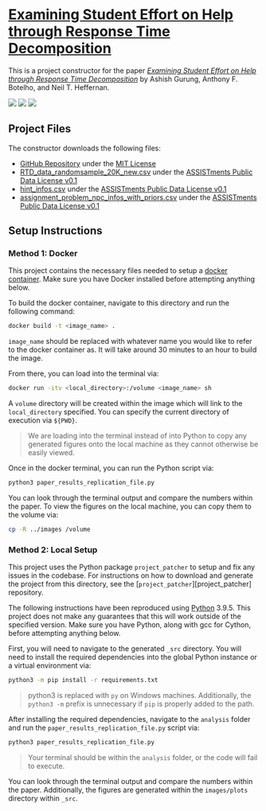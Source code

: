 # [Examining Student Effort on Help through Response Time Decomposition][paper]

This is a project constructor for the paper [*Examining Student Effort on Help through Response Time Decomposition*][paper] by Ashish Gurung, Anthony F. Botelho, and Neil T. Heffernan.

![](https://img.shields.io/badge/Status-Exactly%20Reproducible-success)
![](https://img.shields.io/badge/Systems-Windows%2C%20Mac%20OSX%2C%20Linux%2C%20Docker-informational)
![](https://img.shields.io/badge/Language-Python%203.9.5-informational)

## Project Files

The constructor downloads the following files:

* [GitHub Repository][github] under the [MIT License][mit]
* [RTD_data_randomsample_20K_new.csv][rtd] under the [ASSISTments Public Data License v0.1][apdl]
* [hint_infos.csv][hi] under the [ASSISTments Public Data License v0.1][apdl]
* [assignment_problem_npc_infos_with_priors.csv][apniwp] under the [ASSISTments Public Data License v0.1][apdl]

## Setup Instructions

### Method 1: Docker

This project contains the necessary files needed to setup a [docker container][docker]. Make sure you have Docker installed before attempting anything below. 

To build the docker container, navigate to this directory and run the following command:

```sh
docker build -t <image_name> .
```

`image_name` should be replaced with whatever name you would like to refer to the docker container as. It will take around 30 minutes to an hour to build the image.

From there, you can load into the terminal via:

```sh
docker run -itv <local_directory>:/volume <image_name> sh
```

A `volume` directory will be created within the image which will link to the `local_directory` specified. You can specify the current directory of execution via `${PWD}`.

> We are loading into the terminal instead of into Python to copy any generated figures onto the local machine as they cannot otherwise be easily viewed.

Once in the docker terminal, you can run the Python script via:

```sh
python3 paper_results_replication_file.py
```

You can look through the terminal output and compare the numbers within the paper. To view the figures on the local machine, you can copy them to the volume via:

```sh
cp -R ../images /volume
```

### Method 2: Local Setup

This project uses the Python package `project_patcher` to setup and fix any issues in the codebase. For instructions on how to download and generate the project from this directory, see the [`project_patcher`][project_patcher] repository.

The following instructions have been reproduced using [Python][python] 3.9.5. This project does not make any guarantees that this will work outside of the specified version. Make sure you have Python, along with gcc for Cython, before attempting anything below.

First, you will need to navigate to the generated `_src` directory. You will need to install the required dependencies into the global Python instance or a virtual environment via:

```sh
python3 -m pip install -r requirements.txt
```

> python3 is replaced with `py` on Windows machines. Additionally, the `python3 -m` prefix is unnecessary if `pip` is properly added to the path.

After installing the required dependencies, navigate to the `analysis` folder and run the `paper_results_replication_file.py` script via:

```sh
python3 paper_results_replication_file.py
```

> Your terminal should be within the `analysis` folder, or the code will fail to execute.

You can look through the terminal output and compare the numbers within the paper. Additionally, the figures are generated within the `images/plots` directory within `_src`.

[paper]: https://doi.org/10.1145/3448139.3448167
[github]: https://github.com/AshishJumbo/ResponseTimeDecomposition
[mit]: https://github.com/AshishJumbo/ResponseTimeDecomposition/blob/3b48a8fc98ee1b6ac073c8cae801c52df5ee5537/LICENSE
[rtd]: https://drive.google.com/file/d/1XYqsty-FpvQ6gSaJ3LKvOr3_HBFpO9Cn/view?usp=sharing
[hi]: https://drive.google.com/file/d/1mkxPq2XfvngxHnRP9SBC0TJs5Tu38ECk/view?usp=sharing
[apniwp]: https://drive.google.com/file/d/1T4ADTdvS97wMwaB8oiI9zI5cZ3T3x6UQ/view?usp=sharing
[apdl]: https://github.com/AshishJumbo/ResponseTimeDecomposition/5f364900f0fbbc482b84920231cd01986b1852ef/master/DATA-LICENSE

[docker]: https://www.docker.com/
[python]: https://www.python.org/
